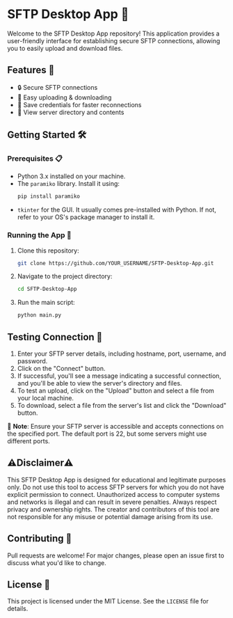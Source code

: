 # SFTP Desktop App 🚀

Welcome to the SFTP Desktop App repository! This application provides a user-friendly interface for establishing secure SFTP connections, allowing you to easily upload and download files.

## Features 🌟
- 🔒 Secure SFTP connections
- 🔄 Easy uploading & downloading
- 💾 Save credentials for faster reconnections
- 📁 View server directory and contents

## Getting Started 🛠

### Prerequisites 📋
- Python 3.x installed on your machine.
- The `paramiko` library. Install it using:
  ```bash
  pip install paramiko
  ```
- `tkinter` for the GUI. It usually comes pre-installed with Python. If not, refer to your OS's package manager to install it.

### Running the App 🚴

1. Clone this repository:
   ```bash
   git clone https://github.com/YOUR_USERNAME/SFTP-Desktop-App.git
   ```
2. Navigate to the project directory:
   ```bash
   cd SFTP-Desktop-App
   ```
3. Run the main script:
   ```bash
   python main.py
   ```

## Testing Connection 🔌
1. Enter your SFTP server details, including hostname, port, username, and password.
2. Click on the "Connect" button.
3. If successful, you'll see a message indicating a successful connection, and you'll be able to view the server's directory and files.
4. To test an upload, click on the "Upload" button and select a file from your local machine.
5. To download, select a file from the server's list and click the "Download" button.

📌 **Note**: Ensure your SFTP server is accessible and accepts connections on the specified port. The default port is 22, but some servers might use different ports.

## ⚠️Disclaimer⚠️
This SFTP Desktop App is designed for educational and legitimate purposes only. Do not use this tool to access SFTP servers for which you do not have explicit permission to connect. Unauthorized access to computer systems and networks is illegal and can result in severe penalties. Always respect privacy and ownership rights. The creator and contributors of this tool are not responsible for any misuse or potential damage arising from its use.

## Contributing 🤝

Pull requests are welcome! For major changes, please open an issue first to discuss what you'd like to change.

## License 📄

This project is licensed under the MIT License. See the `LICENSE` file for details.
